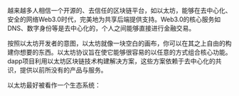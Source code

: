 越来越多人相信一个开源的、去信任的区块链平台，如以太坊，能够在去中心化、安全的网络Web3.0时代，完美地为共享后端提供支持。Web3.0的核心服务如DNS、数字身份等是去中心化的，个人之间能够直接进行金融交易。

按照以太坊开发者的意图，以太坊就像一块空白的画布，你可以在其之上自由的构建你想要的东西。以太坊协议旨在使它能够很容易的以任意的方式组合核心功能。dapp项目利用以太坊区块链技术构建解决方案，这些方案依赖于去中心化的共识，提供以前所没有的产品与服务。

以太坊最好被看作一个生态系统：



